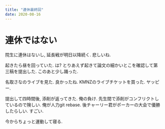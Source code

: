 ```yaml
---
title: "連休最終回"
date: 2020-08-16
---
```


# 連休ではない
院生に連休はないし, 延長戦が明日以降続く. 悲しいね.

起きたら昼を回っていた. は? とりあえず起きて論文の細かいとこを確認して第三稿を提出した. このあと少し踊った.

名取さなのライブを見た. 良かったね. KMNZのライブチケットを買った. ヤッピー.

提出して四時間後, 添削が返ってきた. 俺の負け. 先生間で添削がコンフリクトしているので険しい. 俺が人力git rebase. 後チャーリー君がポーカーの大会で優勝したらしい. すごい.

今からちょっと運動して寝る.
